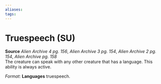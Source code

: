 ```yaml
---
aliases: 
tags: 
---
```


# Truespeech (SU)

**Source** _Alien Archive 4 pg. 156_, _Alien Archive 3 pg. 154_, _Alien Archive 2 pg. 154_, _Alien Archive pg. 158_  
The creature can speak with any other creature that has a language. This ability is always active.

_Format_: **Languages** truespeech.
